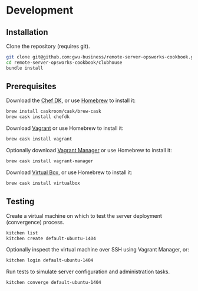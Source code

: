 # Development

## Installation

Clone the repository (requires git).

```` sh
git clone git@github.com:gwu-business/remote-server-opsworks-cookbook.git
cd remote-server-opsworks-cookbook/clubhouse
bundle install
````

## Prerequisites

Download the [Chef DK](https://github.com/chef/chef-dk), or use [Homebrew](http://brew.sh/) to install it:

```` sh
brew install caskroom/cask/brew-cask
brew cask install chefdk
````

Download [Vagrant](http://www.vagrantup.com/downloads.html) or use Homebrew to install it:

```` sh
brew cask install vagrant
````

Optionally download [Vagrant Manager](http://vagrantmanager.com/) or use Homebrew to install it:

```` sh
brew cask install vagrant-manager
````

Download [Virtual Box](https://www.virtualbox.org/), or use Homebrew to install it:

```` sh
brew cask install virtualbox
````

## Testing

Create a virtual machine on which to test the server deployment (convergence) process.

```` sh
kitchen list
kitchen create default-ubuntu-1404
````

Optionally inspect the virtual machine over SSH using Vagrant Manager, or:

```` sh
kitchen login default-ubuntu-1404
````

Run tests to simulate server configuration and administration tasks.

```` sh
kitchen converge default-ubuntu-1404
````
